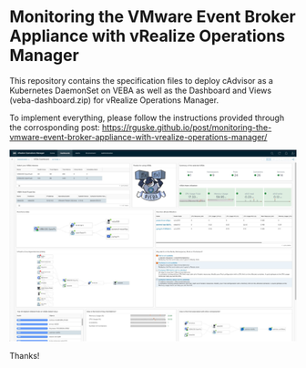 # Monitoring the VMware Event Broker Appliance with vRealize Operations Manager

This repository contains the specification files to deploy cAdvisor as a Kubernetes DaemonSet on VEBA as well as the Dashboard and Views (veba-dashboard.zip) for vRealize Operations Manager.

To implement everything, please follow the instructions provided through the corrosponding post: https://rguske.github.io/post/monitoring-the-vmware-event-broker-appliance-with-vrealize-operations-manager/

![VEBA Dashboard](vrops-dashboard-to-monitor-veba.jpg)

Thanks!
